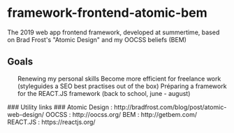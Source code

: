 # framework-frontend-atomic-bem #
The 2019 web app frontend framework, developed at summertime, based on Brad Frost's "Atomic Design" and my OOCSS beliefs (BEM)
## Goals ##

<ul>
Renewing my personal skills
Become more efficient for freelance work (styleguides a SEO best practises out of the box)
Préparing a framework for the REACT.JS framework (back to school, june - august)
 </ul>
### Utility links ###
Atomic Design  : http://bradfrost.com/blog/post/atomic-web-design/
OOCSS : http://oocss.org/
BEM : http://getbem.com/
REACT.JS : https://reactjs.org/

